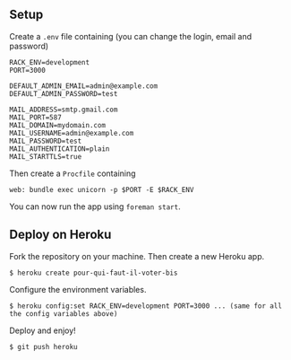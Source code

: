 ## Setup
Create a `.env` file containing (you can change the login, email and password)
```
RACK_ENV=development
PORT=3000

DEFAULT_ADMIN_EMAIL=admin@example.com
DEFAULT_ADMIN_PASSWORD=test

MAIL_ADDRESS=smtp.gmail.com
MAIL_PORT=587
MAIL_DOMAIN=mydomain.com
MAIL_USERNAME=admin@example.com
MAIL_PASSWORD=test
MAIL_AUTHENTICATION=plain
MAIL_STARTTLS=true
```

Then create a `Procfile` containing
```
web: bundle exec unicorn -p $PORT -E $RACK_ENV
```

You can now run the app using `foreman start`.



## Deploy on Heroku
Fork the repository on your machine. Then create a new Heroku app.
```
$ heroku create pour-qui-faut-il-voter-bis
```

Configure the environment variables. 
```
$ heroku config:set RACK_ENV=development PORT=3000 ... (same for all the config variables above)
```

Deploy and enjoy!
```
$ git push heroku
```